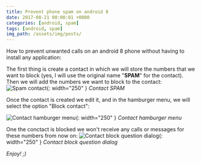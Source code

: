 ```yaml
---
title: Prevent phone spam on android 8
date: 2017-08-21 00:00:01 +0000
categories: [android, spam]
tags: [android, spam]
img_path: /assets/img/posts/
---
```


How to prevent unwanted calls on an android 8 phone without having to install any application:

The first thing is create a contact in which we will store the numbers that we want to block (yes, I will use the original name "**SPAM**" for the contact).
Then we will add the numbers we want to block to the contact:
![Spam contact](android8SpamContact.jpeg){: width="250" }
_Contact SPAM_

Once the contact is created we edit it, and in the hamburger menu, we will select the option "Block contact":

![Contact hamburger menu](android8SpamContactHamburgerMenu.jpeg){: width="250" }
_Contact hamburger menu_

One the conctact is blocked we won't receive any calls or messages for these numbers from now on:
![Contact block question dialog](android8SpamContactBlockMessage.jpeg){: width="250" }
_Contact block question dialog_

_Enjoy! ;)_

